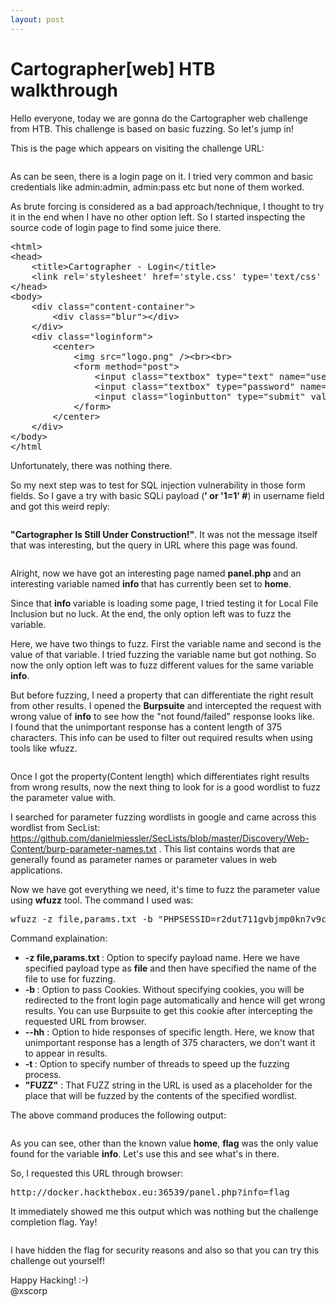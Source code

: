 ```yaml
---
layout: post
---
```


# Cartographer[web] HTB walkthrough

<!-- wp:paragraph -->
<p>Hello everyone, today we are gonna do the Cartographer web challenge from HTB. This challenge is based on basic fuzzing. So let's jump in!</p>
<!-- /wp:paragraph -->

<!-- wp:paragraph -->
<p>This is the page which appears on visiting the challenge URL:<br></p>
<!-- /wp:paragraph -->

<!-- wp:image {"id":197,"sizeSlug":"large"} -->
<figure class="wp-block-image size-large"><img src="https://hackersfoodhome.files.wordpress.com/2019/10/image-1.png?w=1024" alt="" class="wp-image-197"/></figure>
<!-- /wp:image -->

<!-- wp:paragraph -->
<p>As can be seen, there is a login page on it. I tried very common and basic credentials like admin:admin, admin:pass etc but none of them worked.</p>
<!-- /wp:paragraph -->

<!-- wp:paragraph -->
<p>As brute forcing is considered as a bad approach/technique, I thought to try it in the end when I have no other option left. So I started inspecting the source code of login page to find some juice there.</p>
<!-- /wp:paragraph -->

<!-- wp:syntaxhighlighter/code {"language":"xml"} -->
<pre class="wp-block-syntaxhighlighter-code">&lt;html>
&lt;head>
    &lt;title>Cartographer - Login&lt;/title>
    &lt;link rel='stylesheet' href='style.css' type='text/css' />
&lt;/head>
&lt;body>
    &lt;div class="content-container">
        &lt;div class="blur">&lt;/div>
    &lt;/div>
    &lt;div class="loginform">
        &lt;center>
            &lt;img src="logo.png" />&lt;br>&lt;br>
            &lt;form method="post">
                &lt;input class="textbox" type="text" name="username" placeholder="Username">&lt;br>&lt;br>
                &lt;input class="textbox" type="password" name="password" placeholder="Password">&lt;br>&lt;br>
                &lt;input class="loginbutton" type="submit" value="Login">
            &lt;/form>
        &lt;/center>
    &lt;/div>
&lt;/body>
&lt;/html</pre>
<!-- /wp:syntaxhighlighter/code -->

<!-- wp:paragraph -->
<p>Unfortunately, there was nothing there.</p>
<!-- /wp:paragraph -->

<!-- wp:paragraph -->
<p>So my next step was to test for SQL injection vulnerability in those form fields. So I gave a try with basic SQLi payload (<strong>' or '1=1' #</strong>) in username field and got this weird reply:<br></p>
<!-- /wp:paragraph -->

<!-- wp:image {"id":203,"sizeSlug":"large"} -->
<figure class="wp-block-image size-large"><img src="https://hackersfoodhome.files.wordpress.com/2019/10/image-2.png?w=1024" alt="" class="wp-image-203"/></figure>
<!-- /wp:image -->

<!-- wp:paragraph -->
<p><strong>"Cartographer Is Still Under Construction!"</strong>. It was not the message itself that was interesting, but the query in URL where this page was found.<br></p>
<!-- /wp:paragraph -->

<!-- wp:image {"id":205,"sizeSlug":"large"} -->
<figure class="wp-block-image size-large"><img src="https://hackersfoodhome.files.wordpress.com/2019/10/image-3.png?w=664" alt="" class="wp-image-205"/></figure>
<!-- /wp:image -->

<!-- wp:paragraph -->
<p>Alright, now we have got an interesting page named <strong>panel.php </strong> and an interesting variable named <strong>info </strong>that has currently been set to <strong>home</strong>.</p>
<!-- /wp:paragraph -->

<!-- wp:paragraph -->
<p>Since that <strong>info </strong>variable is loading some page, I tried testing it for Local File Inclusion but no luck. At the end, the only option left was to fuzz the variable.</p>
<!-- /wp:paragraph -->

<!-- wp:paragraph -->
<p>Here, we have two things to fuzz. First the variable name and second is the value of that variable. I tried fuzzing the variable name but got nothing. So now the only option left was to fuzz different values for the same variable <strong>info</strong>. </p>
<!-- /wp:paragraph -->

<!-- wp:paragraph -->
<p>But before fuzzing, I need a property that can differentiate the right result from other results. I opened the <strong>Burpsuite</strong> and intercepted the request with wrong value of <strong>info</strong> to see how the "not found/failed" response looks like.<br>I found that the unimportant response has a content length of 375 characters. This info can be used to filter out required results when using tools like wfuzz.</p>
<!-- /wp:paragraph -->

<!-- wp:image {"id":217,"sizeSlug":"large"} -->
<figure class="wp-block-image size-large"><img src="https://hackersfoodhome.files.wordpress.com/2019/10/image-6.png?w=1024" alt="" class="wp-image-217"/></figure>
<!-- /wp:image -->

<!-- wp:paragraph -->
<p>Once I got the property(Content length) which differentiates right results from wrong results, now the next thing to look for is a good wordlist to fuzz the parameter value with.</p>
<!-- /wp:paragraph -->

<!-- wp:paragraph -->
<p>I searched for parameter fuzzing wordlists in google and came across this wordlist from SecList: <a rel="noreferrer noopener" aria-label=" (opens in a new tab)" href="https://github.com/danielmiessler/SecLists/blob/master/Discovery/Web-Content/burp-parameter-names.txt" target="_blank">https://github.com/danielmiessler/SecLists/blob/master/Discovery/Web-Content/burp-parameter-names.txt</a> . This list contains words that are generally found as parameter names or parameter values in web applications.</p>
<!-- /wp:paragraph -->

<!-- wp:paragraph -->
<p>Now we have got everything we need, it's time to fuzz the parameter value using <strong>wfuzz</strong> tool. The command I used was:</p>
<!-- /wp:paragraph -->

<!-- wp:syntaxhighlighter/code {"language":"bash","lineNumbers":false} -->
<pre class="wp-block-syntaxhighlighter-code">wfuzz -z file,params.txt -b "PHPSESSID=r2dut711gvbjmp0kn7v9ca8hf5" --hh 375 -t 60 "http://docker.hackthebox.eu:36539/panel.php?info=FUZZ"</pre>
<!-- /wp:syntaxhighlighter/code -->

<!-- wp:paragraph -->
<p>Command explaination:</p>
<!-- /wp:paragraph -->

<!-- wp:list -->
<ul><li><strong>-z file,params.txt </strong>: Option to specify payload name. Here we have specified payload type as <strong>file</strong> and then have specified the name of the file to use for fuzzing.<br></li><li><strong>-b </strong>: Option to pass Cookies. Without specifying cookies, you will be redirected to the front login page automatically and hence will get wrong results. You can use Burpsuite to get this cookie after intercepting the requested URL from browser.<br></li><li><strong>--hh</strong> : Option to hide responses of specific length. Here, we know that unimportant response has a length of 375 characters, we don't want it to appear in results. <br></li><li><strong>-t </strong>: Option to specify number of threads to speed up the fuzzing process.<br></li><li><strong>"FUZZ"</strong> : That FUZZ string in the URL is used as a placeholder for the place that will be fuzzed by the contents of the specified wordlist.</li></ul>
<!-- /wp:list -->

<!-- wp:paragraph -->
<p>The above command produces the following output:</p>
<!-- /wp:paragraph -->

<!-- wp:image {"id":219,"sizeSlug":"large"} -->
<figure class="wp-block-image size-large"><img src="https://hackersfoodhome.files.wordpress.com/2019/10/image-8.png?w=1024" alt="" class="wp-image-219"/></figure>
<!-- /wp:image -->

<!-- wp:paragraph -->
<p>As you can see, other than the known value <strong>home</strong>, <strong>flag</strong> was the only value found for the variable <strong>info</strong>. Let's use this and see what's in there.</p>
<!-- /wp:paragraph -->

<!-- wp:paragraph -->
<p>So, I requested this URL through browser:</p>
<!-- /wp:paragraph -->

<!-- wp:syntaxhighlighter/code {"language":"bash","lineNumbers":false} -->
<pre class="wp-block-syntaxhighlighter-code">http://docker.hackthebox.eu:36539/panel.php?info=flag</pre>
<!-- /wp:syntaxhighlighter/code -->

<!-- wp:paragraph -->
<p>It immediately showed me this output which was nothing but the challenge completion flag. Yay!</p>
<!-- /wp:paragraph -->

<!-- wp:image {"id":222,"sizeSlug":"large"} -->
<figure class="wp-block-image size-large"><img src="https://hackersfoodhome.files.wordpress.com/2019/10/image-10.png?w=1024" alt="" class="wp-image-222"/></figure>
<!-- /wp:image -->

<!-- wp:paragraph -->
<p>I have hidden the flag for security reasons and also so that you can try this challenge out yourself!</p>
<!-- /wp:paragraph -->

<!-- wp:paragraph -->
<p>Happy Hacking! :-) <br>@xscorp</p>
<!-- /wp:paragraph -->
